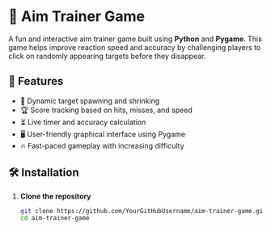 # 🎯 Aim Trainer Game  

A fun and interactive aim trainer game built using **Python** and **Pygame**. This game helps improve reaction speed and accuracy by challenging players to click on randomly appearing targets before they disappear.  

## 🚀 Features  
- 🎯 Dynamic target spawning and shrinking  
- 🏆 Score tracking based on hits, misses, and speed  
- ⏳ Live timer and accuracy calculation  
- 🖥️ User-friendly graphical interface using Pygame  
- 🔥 Fast-paced gameplay with increasing difficulty  

## 🛠️ Installation  

1. **Clone the repository**  
   ```bash
   git clone https://github.com/YourGitHubUsername/aim-trainer-game.git
   cd aim-trainer-game
